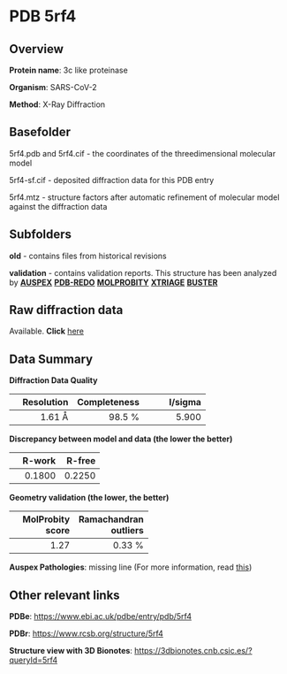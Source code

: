 # PDB 5rf4

## Overview

**Protein name**: 3c like proteinase

**Organism**: SARS-CoV-2

**Method**: X-Ray Diffraction

## Basefolder

5rf4.pdb and 5rf4.cif - the coordinates of the threedimensional molecular model

5rf4-sf.cif - deposited diffraction data for this PDB entry

5rf4.mtz - structure factors after automatic refinement of molecular model against the diffraction data

## Subfolders



**old** - contains files from historical revisions

**validation** - contains validation reports. This structure has been analyzed by [**AUSPEX**](https://github.com/thorn-lab/coronavirus_structural_task_force/tree/master/pdb/3c_like_proteinase/SARS-CoV-2/5rf4/validation/auspex) [**PDB-REDO**](https://github.com/thorn-lab/coronavirus_structural_task_force/tree/master/pdb/3c_like_proteinase/SARS-CoV-2/5rf4/validation/pdb-redo) [**MOLPROBITY**](https://github.com/thorn-lab/coronavirus_structural_task_force/tree/master/pdb/3c_like_proteinase/SARS-CoV-2/5rf4/validation/molprobity) [**XTRIAGE**](https://github.com/thorn-lab/coronavirus_structural_task_force/blob/master/pdb/3c_like_proteinase/SARS-CoV-2/5rf4/validation/Xtriage_output.log) [**BUSTER**](https://www.globalphasing.com/buster/wiki/index.cgi?Covid19Pdb5RF4)

## Raw diffraction data

Available. **Click** [here](https://zenodo.org/record/3731178) 

## Data Summary
**Diffraction Data Quality**

|   | Resolution | Completeness| I/sigma |
|---|-------------:|----------------:|--------------:|
|   |1.61 Å|98.5  %|<img width=50/>5.900|

**Discrepancy between model and data (the lower the better)**

|   | **R-work**| **R-free**   
|---|-------------:|----------------:|           
||  0.1800|  0.2250|

**Geometry validation (the lower, the better)**

|   |**MolProbity<br>score**| **Ramachandran<br>outliers** 
|---|-------------:|----------------:|
||  1.27|  0.33 %|

**Auspex Pathologies**: missing line (For more information, read [this](https://github.com/thorn-lab/coronavirus_structural_task_force/blob/master/pdb/3c_like_proteinase/SARS-CoV-2/5rf4/validation/auspex/5rf4_auspex_comments.txt))

 



## Other relevant links 
**PDBe**:  https://www.ebi.ac.uk/pdbe/entry/pdb/5rf4
 
**PDBr**: https://www.rcsb.org/structure/5rf4 

**Structure view with 3D Bionotes**: https://3dbionotes.cnb.csic.es/?queryId=5rf4

